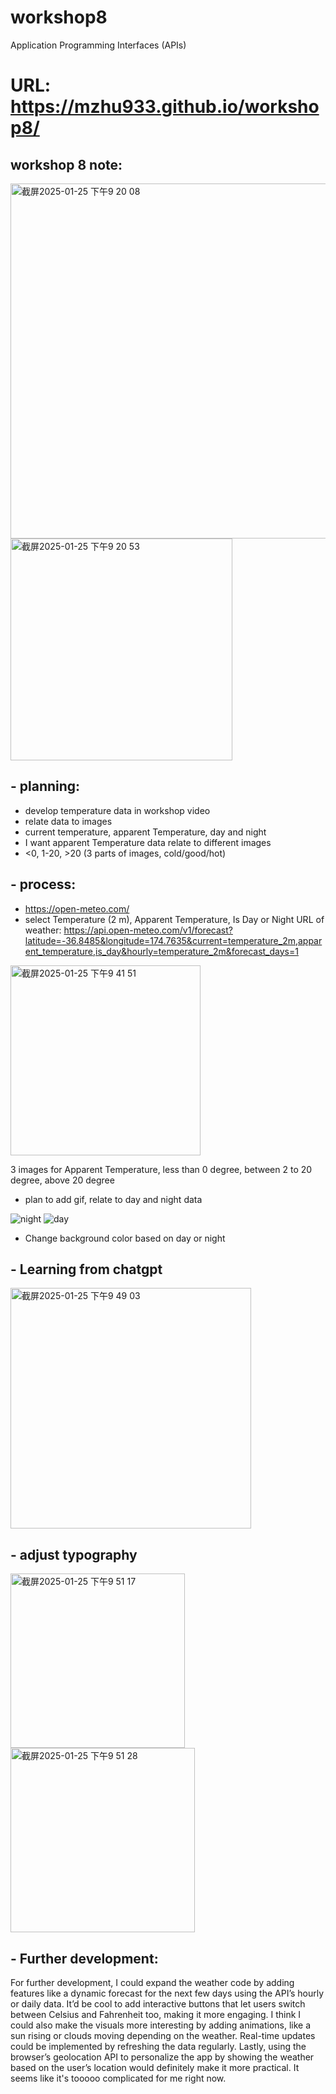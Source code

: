 # workshop8
Application Programming Interfaces (APIs)
# URL: https://mzhu933.github.io/workshop8/

## workshop 8 note:
<img width="568" alt="截屏2025-01-25 下午9 20 08" src="https://github.com/user-attachments/assets/cb9388c6-e095-47c1-8df0-a936cf61cd18" />

<img width="355" alt="截屏2025-01-25 下午9 20 53" src="https://github.com/user-attachments/assets/64c347a0-b327-456b-bd83-cc78963716a5" />

## - planning: 
- develop temperature data in workshop video
- relate data to images
- current temperature, apparent Temperature, day and night
- I want apparent Temperature data relate to different images
- <0, 1-20, >20 (3 parts of images, cold/good/hot)

## - process:
- https://open-meteo.com/
- select Temperature (2 m), Apparent Temperature, Is Day or Night
URL of weather: https://api.open-meteo.com/v1/forecast?latitude=-36.8485&longitude=174.7635&current=temperature_2m,apparent_temperature,is_day&hourly=temperature_2m&forecast_days=1

<img width="304" alt="截屏2025-01-25 下午9 41 51" src="https://github.com/user-attachments/assets/6783863d-3e5f-446d-8071-c742c921ff7e" />

3 images for Apparent Temperature, less than 0 degree, between 2 to 20 degree, above 20 degree

- plan to add gif, relate to day and night data

![night](https://github.com/user-attachments/assets/9c8a9aca-2227-4673-b8cc-2595230e5b58)
![day](https://github.com/user-attachments/assets/b7195d93-1c8c-4948-8367-33b1ba3a4170)

- Change background color based on day or night


## - Learning from chatgpt

<img width="385" alt="截屏2025-01-25 下午9 49 03" src="https://github.com/user-attachments/assets/dad26abb-13f7-4930-9442-a2a85ad3c3f8" />

## - adjust typography

<img width="279" alt="截屏2025-01-25 下午9 51 17" src="https://github.com/user-attachments/assets/8b6bec18-e47d-4114-bfe8-0be6908d4fc1" />

<img width="295" alt="截屏2025-01-25 下午9 51 28" src="https://github.com/user-attachments/assets/7450f9be-8885-45de-9fa9-40bbf98ef1b9" />

## - Further development: 
For further development, I could expand the weather code by adding features like a dynamic forecast for the next few days using the API’s hourly or daily data. It’d be cool to add interactive buttons that let users switch between Celsius and Fahrenheit too, making it more engaging. I think I could also make the visuals more interesting by adding animations, like a sun rising or clouds moving depending on the weather. Real-time updates could be implemented by refreshing the data regularly. Lastly, using the browser’s geolocation API to personalize the app by showing the weather based on the user’s location would definitely make it more practical. It seems like it's tooooo complicated for me right now.




